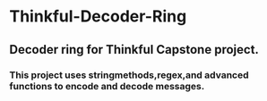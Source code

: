 # Thinkful-Decoder-Ring
## Decoder ring for Thinkful Capstone project.

### This project uses stringmethods,regex,and advanced functions to encode and decode messages. 
